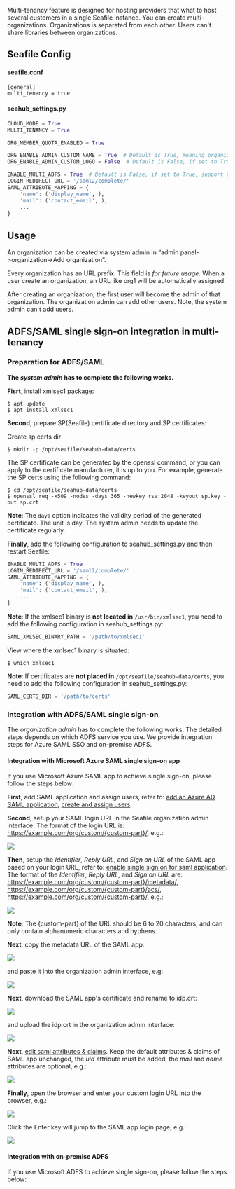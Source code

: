 Multi-tenancy feature is designed for hosting providers that what to host several customers in a single Seafile instance. You can create multi-organizations. Organizations is separated from each other. Users can't share libraries between organizations.

## Seafile Config ##

#### seafile.conf

```
[general]
multi_tenancy = true
```

#### seahub_settings.py

```python
CLOUD_MODE = True
MULTI_TENANCY = True

ORG_MEMBER_QUOTA_ENABLED = True

ORG_ENABLE_ADMIN_CUSTOM_NAME = True  # Default is True, meaning organization name can be customized
ORG_ENABLE_ADMIN_CUSTOM_LOGO = False  # Default is False, if set to True, organization logo can be customized

ENABLE_MULTI_ADFS = True  # Default is False, if set to True, support per organization custom ADFS/SAML2 login
LOGIN_REDIRECT_URL = '/saml2/complete/'
SAML_ATTRIBUTE_MAPPING = {
    'name': ('display_name', ),
    'mail': ('contact_email', ),
    ...
}
```

## Usage

An organization can be created via system admin in “admin panel->organization->Add organization”.

Every organization has an URL prefix. This field is *for future usage*. When a user create an organization, an URL like org1 will be automatically assigned.

After creating an organization, the first user will become the admin of that organization. The organization admin can add other users. Note, the system admin can't add users.

## ADFS/SAML single sign-on integration in multi-tenancy

### Preparation for ADFS/SAML

**The _system admin_ has to complete the following works.**

**Fisrt**, install xmlsec1 package:

```
$ apt update
$ apt install xmlsec1
```

**Second**, prepare SP(Seafile) certificate directory and SP certificates:

Create sp certs dir

```
$ mkdir -p /opt/seafile/seahub-data/certs
```

The SP certificate can be generated by the openssl command, or you can apply to the certificate manufacturer, it is up to you. For example, generate the SP certs using the following command:

```
$ cd /opt/seafile/seahub-data/certs
$ openssl req -x509 -nodes -days 365 -newkey rsa:2048 -keyout sp.key -out sp.crt
```

__Note__: The `days` option indicates the validity period of the generated certificate. The unit is day. The system admin needs to update the certificate regularly.

**Finally**, add the following configuration to seahub_settings.py and then restart Seafile:

```python
ENABLE_MULTI_ADFS = True
LOGIN_REDIRECT_URL = '/saml2/complete/'
SAML_ATTRIBUTE_MAPPING = {
    'name': ('display_name', ),
    'mail': ('contact_email', ),
    ...
}
```

__Note__: If the xmlsec1 binary is **not located in** `/usr/bin/xmlsec1`, you need to add the following configuration in seahub_settings.py:

```python
SAML_XMLSEC_BINARY_PATH = '/path/to/xmlsec1'
```

View where the xmlsec1 binary is situated:

```
$ which xmlsec1
```

__Note__: If certificates are **not placed in** `/opt/seafile/seahub-data/certs`, you need to add the following configuration in seahub_settings.py:

```python
SAML_CERTS_DIR = '/path/to/certs'
```

### Integration with ADFS/SAML single sign-on

The _organization admin_ has to complete the following works. The detailed steps depends on which ADFS service you use. We provide integration steps for Azure SAML SSO and on-premise ADFS.

#### Integration with Microsoft Azure SAML single sign-on app

If you use Microsoft Azure SAML app to achieve single sign-on, please follow the steps below:

**First**, add SAML application and assign users, refer to: [add an Azure AD SAML application](https://docs.microsoft.com/en-us/azure/active-directory/manage-apps/add-application-portal), [create and assign users](https://docs.microsoft.com/en-us/azure/active-directory/manage-apps/add-application-portal-assign-users)

**Second**, setup your SAML login URL in the Seafile organization admin interface. The format of the login URL is: https://example.com/org/custom/{custom-part}/, e.g.:

![](../images/auto-upload/8c1988cd-1f66-47c9-ac61-650e8245efcf.png)

**Then**, setup the _Identifier_, _Reply URL_, and _Sign on URL_ of the SAML app based on your login URL, refer to: [enable single sign on for saml application](https://learn.microsoft.com/en-us/azure/active-directory/manage-apps/add-application-portal-setup-sso). The format of the _Identifier_, _Reply URL_, and _Sign on URL_ are: https://example.com/org/custom/{custom-part}/metadata/, https://example.com/org/custom/{custom-part}/acs/, https://example.com/org/custom/{custom-part}/, e.g.:

![](../images/auto-upload/498c6ae2-9213-4452-9238-676d179c375c.png)

__Note__: The {custom-part} of the URL should be 6 to 20 characters, and can only contain alphanumeric characters and hyphens.

**Next**, copy the metadata URL of the SAML app:

![](../images/auto-upload/6702c7c7-a205-4b18-91d2-48dd1a1b7b03.png)

and paste it into the organization admin interface, e.g:

![](../images/auto-upload/d2252310-0c30-4d88-a553-5711820a65df.png)

**Next**, download the SAML app's certificate and rename to idp.crt:

![](../images/auto-upload/3aa0b19d-46ac-426e-adcc-b3869b0a95a1.png)

and upload the idp.crt in the organization admin interface:

![](../images/auto-upload/5b3ff455-de3f-4585-93d2-8ecc1c7cc0ea.png)

**Next**, [edit saml attributes & claims](https://learn.microsoft.com/en-us/azure/active-directory/develop/saml-claims-customization). Keep the default attributes & claims of SAML app unchanged, the _uid_ attribute must be added, the _mail_ and _name_ attributes are optional, e.g.:

![](../images/auto-upload/abee9c69-f03d-4735-9231-92bd923b9ceb.png)

**Finally**, open the browser and enter your custom login URL into the browser, e.g.:

![](../images/auto-upload/fc85a75e-fde8-43e0-bd88-541adae6c54c.png)

Click the Enter key will jump to the SAML app login page, e.g.:

![](../images/auto-upload/21dc07ae-89a7-4281-be18-566a64bca922.png)

#### Integration with on-premise ADFS

If you use Microsoft ADFS to achieve single sign-on, please follow the steps below:

<!-- TODO -->
